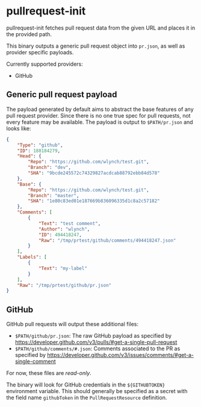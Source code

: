 # pullrequest-init

pullrequest-init fetches pull request data from the given URL and places it in
the provided path.

This binary outputs a generic pull request object into `pr.json`, as well as
provider specific payloads.

Currently supported providers:

*   GitHub

## Generic pull request payload

The payload generated by default aims to abstract the base features of any pull
request provider. Since there is no one true spec for pull requests, not every
feature may be available. The payload is output to `$PATH/pr.json` and looks
like:

```json
{
    "Type": "github",
    "ID": 188184279,
    "Head": {
        "Repo": "https://github.com/wlynch/test.git",
        "Branch": "dev",
        "SHA": "9bcde245572c74329827acdcab88792ebb84d578"
    },
    "Base": {
        "Repo": "https://github.com/wlynch/test.git",
        "Branch": "master",
        "SHA": "1e80c83ed01e187669b836096335d1c8a2c57182"
    },
    "Comments": [
        {
            "Text": "test comment",
            "Author": "wlynch",
            "ID": 494418247,
            "Raw": "/tmp/prtest/github/comments/494418247.json"
        }
    ],
    "Labels": [
        {
            "Text": "my-label"
        }
    ],
    "Raw": "/tmp/prtest/github/pr.json"
}
```

## GitHub

GitHub pull requests will output these additional files:

*   `$PATH/github/pr.json`: The raw GitHub payload as specified by
    https://developer.github.com/v3/pulls/#get-a-single-pull-request
*   `$PATH/github/comments/#.json`: Comments associated to the PR as specified
    by https://developer.github.com/v3/issues/comments/#get-a-single-comment

For now, these files are *read-only*.

The binary will look for GitHub credentials in the `${GITHUBTOKEN}` environment
variable. This should generally be specified as a secret with the field name
`githubToken` in the `PullRequestResource` definition.
